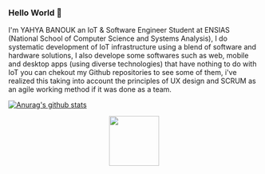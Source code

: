 ### Hello World 👋


I'm YAHYA BANOUK an IoT & Software Engineer Student at ENSIAS (National School of Computer Science and Systems Analysis), I do systematic development of IoT infrastructure using a blend of software and hardware solutions, I also develope some softwares such as web, mobile and desktop apps (using diverse technologies) that have nothing to do with IoT  you can chekout my Github repositories to see some of them, i've realized this taking into account the principles of UX design and SCRUM as an agile working method if it was done as a team.




[![Anurag's github stats](https://github-readme-stats.vercel.app/api?username=yahya-banouk&theme=algolia&show_icons=true)](https://github.com/anuraghazra/github-readme-stats)
<div id="header" align="center">
  <img src="[https://media.giphy.com/media/M9gbBd9nbDrOTu1Mqx/giphy.gif](https://media.giphy.com/media/w60Q8TMl92U5hCq3Zb/giphy.gif)" width="100"/>
</div>


<!--
**yahya-banouk/yahya-banouk** is a ✨ _special_ ✨ repository because its `README.md` (this file) appears on your GitHub profile.

Here are some ideas to get you started:

- 🔭 I’m currently working on ...
- 🌱 I’m currently learning ...
- 👯 I’m looking to collaborate on ...
- 🤔 I’m looking for help with ...
- 💬 Ask me about ...
- 📫 How to reach me: ...
- 😄 Pronouns: ...
- ⚡ Fun fact: ...
-->
